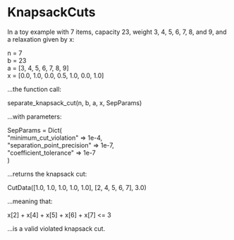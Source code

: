# KnapsackCuts

In a toy example with 7 items, capacity 23, weight 3, 4, 5, 6, 7, 8, and 9, and a relaxation given by x:

n = 7\
b = 23\
a = \[3, 4, 5, 6, 7, 8, 9\]\
x = \[0.0, 1.0, 0.0, 0.5, 1.0, 0.0, 1.0\]

...the function call:

separate_knapsack_cut(n, b, a, x, SepParams)

...with parameters:

SepParams = Dict(\
   "minimum_cut_violation" => 1e-4,\
   "separation_point_precision" => 1e-7,\
   "coefficient_tolerance" => 1e-7\
)

...returns the knapsack cut:

CutData(\[1.0, 1.0, 1.0, 1.0, 1.0\], \[2, 4, 5, 6, 7\], 3.0)

...meaning that:

x\[2\] + x\[4\] + x\[5\] + x\[6\] + x\[7\] <= 3

...is a valid violated knapsack cut.

